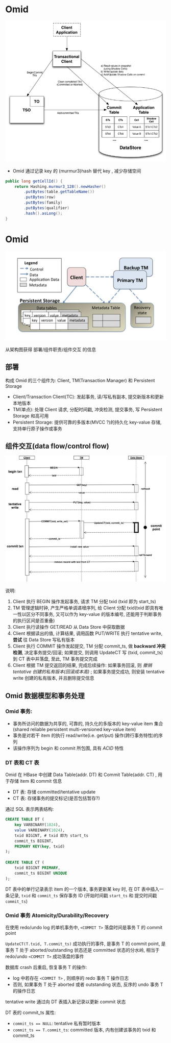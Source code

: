 # Omid

![软件架构](architecture.png)

- Omid 通过记录 key 的 (murmur3)hash 替代 key , 减少存储空间

```java
public long getCellId() {
    return Hashing.murmur3_128().newHasher()
        .putBytes(table.getTableName())
        .putBytes(row)
        .putBytes(family)
        .putBytes(qualifier)
        .hash().asLong();
}
```

# Omid

![软件架构](v2-eeffb6088467586bf75a8157c0f4ead9_hd.jpg)

从架构图获得 部署/组件职责/组件交互 的信息

## 部署

构成 Omid 的三个组件为: Client, TM(Transaction Manager) 和 Persistent Storage
- Client/Transaction Client(TC): 发起事务, 读/写私有副本, 提交新版本和更新本地版本
- TM(单点): 处理 Client 请求, 分配时间戳, 冲突检测, 提交事务, 写 Persistent Storage 和高可用
- Persistent Storage: 提供可靠的多版本(MVCC ?)的持久化 key-value 存储, 支持单行原子操作或事务

## 组件交互(data flow/control flow)

![组件交互](v2-25ea22d8dc090589b279838d3cdc0793_hd.jpg)

说明:
1. Client 执行 BEGIN 操作发起事务, 请求 TM 分配 txid (txid 即为 start_ts)
2. TM 管理逻辑时钟, 产生严格单调递增序列, 给 Client 分配 txid(txid 即具有唯一性以区分不同事务, 又可以作为 key-value 的版本编号, 还能用于判断事务的执行区间是否重叠)
3. Client 执行读操作 GET/READ 从 Data Store 中获取数据
4. Client 根据读出的值, 计算结果, 调用函数 PUT/WRITE 执行 tentative write, **尝试** 往 Data Store 写私有版本
5. Client 执行 COMMIT 操作发起提交, TM 分配 commit_ts, 做 **backward 冲突检测**, 决定事务提交/回滚; 如果提交, 则调用 UpdateCT 写 (txid, commit_ts) 到 CT 表中并落盘, 至此, TM 事务提交完成
6. Client 根据 TM 提交返回的结果, 完成后续操作: 如果事务回滚, 则 *撤销 tentative 创建的私有版本(回滚成本高)* ; 如果事务提交成功, 则安装 tentative write 创建的私有版本, 并且删除提交信息

## Omid 数据模型和事务处理

### Omid 事务:

- 事务所访问的数据为共享的, 可靠的, 持久化的多版本的 key-value item 集合(shared reliable persistent multi-versioned key-value item)
- 事务是对若干 item 的执行 read/write(i.e. get/put) 操作(跨行事务特性)的序列
- 该操作序列为 begin 和 commit 所包围, 具有 *ACID* 特性

### DT 表和 CT 表

Omid 在 HBase 中创建 Data Table(addr. DT) 和 Commit Table(addr. CT) , 用于存储 item 和 commit 信息
- DT 表: 存储 committed/tentative update
- CT 表: 存储事务的提交标记(是否包括暂存?)

通过 SQL 表示两表结构:

```sql
CREATE TABLE DT (
    key VARBINARY(1024),
    value VARBINARY(1024),
    txid BIGINT, # txid 即为 start_ts
    commit_ts BIGINT,
    PRIMARY KEY(key, txid)
);

CREATE TABLE CT (
    txid BIGINT PRIMARY,
    commit_ts BIGINT UNIQUE
);
```

DT 表中的单行记录表示 item 的一个版本, 事务更新某 key 时, 在 DT 表中插入一条记录, `txid` 和 `commit_ts` 保存事务 ID (开始时间戳 `start_ts` 和 提交时间戳 `commit_ts`)

### Omid 事务 Atomicity/Durability/Recovery

在使用 redo/undo log 的单机事务中, `<COMMIT T>` 落盘时间是事务 T 的 commit point

`UpdateCT(T.txid, T.commit_ts)` 成功执行的事件, 是事务 T 的 commit point, 是事务 T 处于 aborted/outstanding 状态还是 committed 状态的分水岭, 相当于 redo/undo `<COMMIT T>` 成功落盘的事件

数据库 crash 后重启, 恢复事务 T 的操作:
- log 中若存在 `<COMMIT T>` , 则顺序的 redo 事务 T 操作日志
- 否则, 如果事务 T 处于 aborted 或者 outstanding 状态, 反序的 undo 事务 T 的操作日志

tentative write 通过向 DT 表插入新记录以更新 commit 状态

DT 表的 commit_ts 属性:
- `commit_ts == NULL`: tentative 私有暂时版本
- `commit_ts == T.commit_ts`: committed 版本, 内有创建该事务的 txid 和 commit_ts
